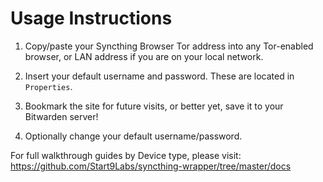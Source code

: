 # Usage Instructions

1. Copy/paste your Syncthing Browser Tor address into any Tor-enabled browser, or LAN address if you are on your local network.

2. Insert your default username and password. These are located in `Properties`.

3. Bookmark the site for future visits, or better yet, save it to your Bitwarden server!

4. Optionally change your default username/password.

For full walkthrough guides by Device type, please visit: https://github.com/Start9Labs/syncthing-wrapper/tree/master/docs
